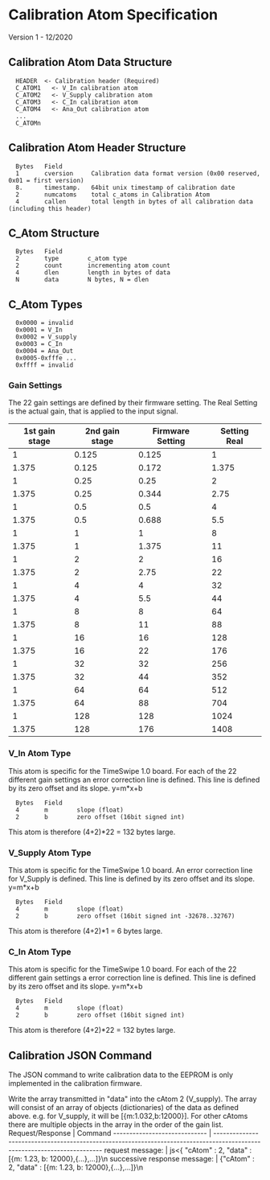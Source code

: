 # Calibration Atom Specification
Version 1 - 12/2020

## Calibration Atom Data Structure

```
  HEADER  <- Calibration header (Required)
  C_ATOM1   <- V_In calibration atom
  C_ATOM2   <- V_Supply calibration atom
  C_ATOM3   <- C_In calibration atom
  C_ATOM4   <- Ana_Out calibration atom
  ...
  C_ATOMn
```

## Calibration Atom Header Structure

```
  Bytes   Field
  1       cversion     Calibration data format version (0x00 reserved, 0x01 = first version)
  8.      timestamp.   64bit unix timestamp of calibration date
  2       numcatoms    total c_atoms in Calibration Atom
  4       callen       total length in bytes of all calibration data (including this header)
```

## C_Atom Structure
```
  Bytes   Field
  2       type        c_atom type
  2       count       incrementing atom count
  4       dlen        length in bytes of data
  N       data        N bytes, N = dlen
```

## C_Atom Types

```
  0x0000 = invalid
  0x0001 = V_In
  0x0002 = V_supply
  0x0003 = C_In
  0x0004 = Ana_Out
  0x0005-0xfffe ...
  0xffff = invalid
```

### Gain Settings
The 22 gain settings are defined by their firmware setting.
The Real Setting is the actual gain, that is applied to the input signal.

1st gain stage | 2nd gain stage | Firmware Setting | Setting Real
---   | ---   | ---   | ---
1     | 0.125 | 0.125 | 1
1.375 | 0.125 | 0.172 | 1.375
1     | 0.25  | 0.25  | 2
1.375 | 0.25  | 0.344 | 2.75
1     | 0.5   | 0.5   | 4
1.375 | 0.5   | 0.688 | 5.5
1     | 1     | 1     | 8
1.375 | 1     | 1.375 | 11
1     | 2     | 2     | 16
1.375 | 2     | 2.75  | 22
1     | 4     | 4     | 32
1.375 | 4     | 5.5   | 44
1     | 8     | 8     | 64
1.375 | 8     | 11    | 88
1     | 16    | 16    | 128
1.375 | 16    | 22    | 176
1     | 32    | 32    | 256
1.375 | 32    | 44    | 352
1     | 64    | 64    | 512
1.375 | 64    | 88    | 704
1     | 128   | 128   | 1024
1.375 | 128   | 176   | 1408

### V_In Atom Type
This atom is specific for the TimeSwipe 1.0 board. For each of the 22 different gain settings an error correction line is defined. 
This line is defined by its zero offset and its slope. y=m*x+b

```
  Bytes   Field
  4       m        slope (float)
  2       b        zero offset (16bit signed int)
```
This atom is therefore (4+2)*22 = 132 bytes large.

### V_Supply Atom Type
This atom is specific for the TimeSwipe 1.0 board. An error correction line for V_Supply is defined.
This line is defined by its zero offset and its slope. y=m*x+b

```
  Bytes   Field
  4       m        slope (float)
  2       b        zero offset (16bit signed int -32678..32767)
```
This atom is therefore (4+2)*1 = 6 bytes large.

### C_In Atom Type
This atom is specific for the TimeSwipe 1.0 board. For each of the 22 different gain settings a error correction line is defined. 
This line is defined by its zero offset and its slope. y=m*x+b

```
  Bytes   Field
  4       m        slope (float)
  2       b        zero offset (16bit signed int)
```
This atom is therefore (4+2)*22 = 132 bytes large.

## Calibration JSON Command

The JSON command to write calibration data to the EEPROM is only implemented in the calibration firmware.

Write the array transmitted in "data" into the cAtom 2 (V_supply).
The array will consist of an array of objects (dictionaries) of the data as defined above. e.g. for V_supply, it will be [{m:1.032,b:12000}].
For other cAtoms there are multiple objects in the array in the order of the gain list.
Request/Response              |  Command
----------------------------- | -------------------------------------------------------------------------------------------------------------------------
request message:              |   js<{ "cAtom" : 2, "data" : [{m: 1.23, b: 12000},{...},...]}\n
successive response message:  |       {"cAtom" : 2, "data" : [{m: 1.23, b: 12000},{...},...]}\n
